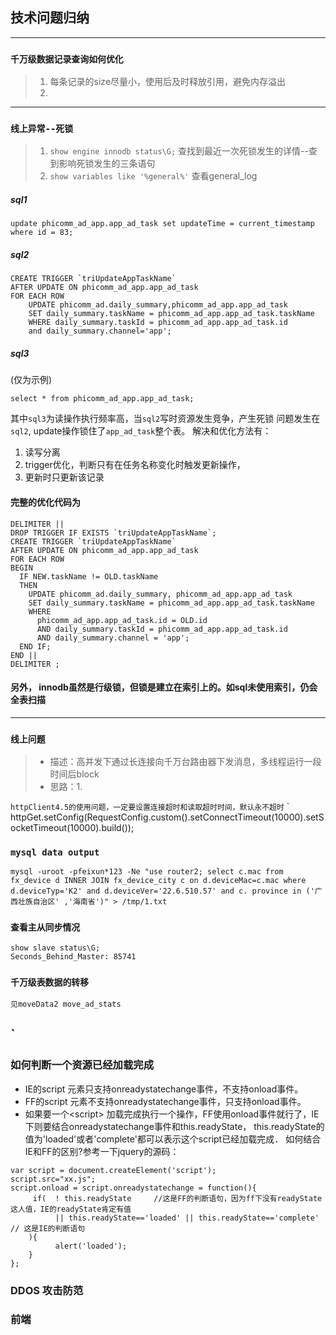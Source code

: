 ## 技术问题归纳

---
### `千万级数据记录查询如何优化`
> 1. 每条记录的size尽量小，使用后及时释放引用，避免内存溢出
> 2. 
---
### `线上异常--死锁`
> 1. `show engine innodb status\G;` 查找到最近一次死锁发生的详情--查到影响死锁发生的三条语句
> 2. `show variables like '%general%'` 查看general_log
##### sql1
```
update phicomm_ad_app.app_ad_task set updateTime = current_timestamp 
where id = 83;
```
##### sql2
```
CREATE TRIGGER `triUpdateAppTaskName` 
AFTER UPDATE ON phicomm_ad_app.app_ad_task
FOR EACH ROW
    UPDATE phicomm_ad.daily_summary,phicomm_ad_app.app_ad_task
    SET daily_summary.taskName = phicomm_ad_app.app_ad_task.taskName
    WHERE daily_summary.taskId = phicomm_ad_app.app_ad_task.id 
    and daily_summary.channel='app';
```
##### sql3
(仅为示例)

```
select * from phicomm_ad_app.app_ad_task;
```
其中`sql3`为读操作执行频率高，当`sql2`写时资源发生竞争，产生死锁
问题发生在`sql2`, update操作锁住了`app_ad_task`整个表。
解决和优化方法有：
1. 读写分离
2. trigger优化，判断只有在任务名称变化时触发更新操作，
3. 更新时只更新该记录
#### 完整的优化代码为
```
DELIMITER ||
DROP TRIGGER IF EXISTS `triUpdateAppTaskName`;
CREATE TRIGGER `triUpdateAppTaskName`
AFTER UPDATE ON phicomm_ad_app.app_ad_task
FOR EACH ROW
BEGIN
  IF NEW.taskName != OLD.taskName
  THEN
    UPDATE phicomm_ad.daily_summary, phicomm_ad_app.app_ad_task
    SET daily_summary.taskName = phicomm_ad_app.app_ad_task.taskName
    WHERE
      phicomm_ad_app.app_ad_task.id = OLD.id
      AND daily_summary.taskId = phicomm_ad_app.app_ad_task.id
      AND daily_summary.channel = 'app';
  END IF;
END ||
DELIMITER ;
```
#### 另外， innodb虽然是行级锁，但锁是建立在索引上的。如sql未使用索引，仍会全表扫描

---

### `线上问题` 

> * 描述：高并发下通过长连接向千万台路由器下发消息，多线程运行一段时间后block
> * 思路：1.  

`httpClient4.5的使用问题，一定要设置连接超时和读取超时时间，默认永不超时`
`
httpGet.setConfig(RequestConfig.custom().setConnectTimeout(10000).setSocketTimeout(10000).build());

### `mysql data output`
```
mysql -uroot -pfeixun*123 -Ne "use router2; select c.mac from fx_device d INNER JOIN fx_device_city c on d.deviceMac=c.mac where d.deviceTyp='K2' and d.deviceVer='22.6.510.57' and c. province in ('广西壮族自治区' ,'海南省')" > /tmp/1.txt
```
### `查看主从同步情况`
```
show slave status\G;
Seconds_Behind_Master: 85741

```

### `千万级表数据的转移`
```
见moveData2 move_ad_stats
```
`
---

### 如何判断一个资源已经加载完成
* IE的script 元素只支持onreadystatechange事件，不支持onload事件。
* FF的script 元素不支持onreadystatechange事件，只支持onload事件。
* 如果要一个<script\> 加载完成执行一个操作，FF使用onload事件就行了，IE下则要结合onreadystatechange事件和this.readyState，
this.readyState的值为'loaded'或者'complete'都可以表示这个script已经加载完成．
如何结合IE和FF的区别?参考一下jquery的源码：
```
var script = document.createElement('script');
script.src="xx.js";
script.onload = script.onreadystatechange = function(){
     if(  ! this.readyState     //这是FF的判断语句，因为ff下没有readyState这人值，IE的readyState肯定有值
          || this.readyState=='loaded' || this.readyState=='complete'   // 这是IE的判断语句
    ){
          alert('loaded');
    }
};
```

### DDOS 攻击防范

### 前端
